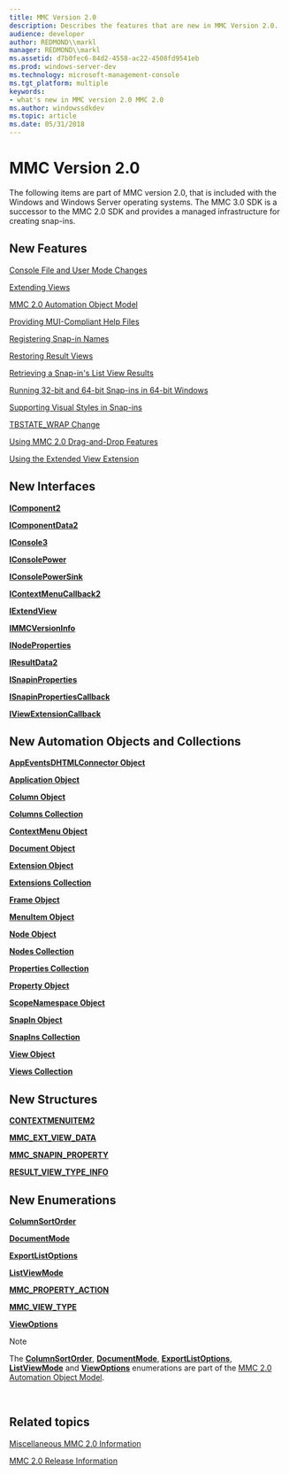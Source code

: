 ```yaml
---
title: MMC Version 2.0
description: Describes the features that are new in MMC Version 2.0.
audience: developer
author: REDMOND\\markl
manager: REDMOND\\markl
ms.assetid: d7b0fec6-84d2-4558-ac22-4508fd9541eb
ms.prod: windows-server-dev
ms.technology: microsoft-management-console
ms.tgt_platform: multiple
keywords:
- what's new in MMC version 2.0 MMC 2.0
ms.author: windowssdkdev
ms.topic: article
ms.date: 05/31/2018
---
```


# MMC Version 2.0

The following items are part of MMC version 2.0, that is included with the Windows and Windows Server operating systems. The MMC 3.0 SDK is a successor to the MMC 2.0 SDK and provides a managed infrastructure for creating snap-ins.

## New Features

[Console File and User Mode Changes](console-file-and-user-mode-changes.md)

[Extending Views](extending-views.md)

[MMC 2.0 Automation Object Model](mmc-2-0-automation-object-model.md)

[Providing MUI-Compliant Help Files](providing-mui-compliant-help-files.md)

[Registering Snap-in Names](registering-snap-in-names.md)

[Restoring Result Views](restoring-result-views.md)

[Retrieving a Snap-in's List View Results](retrieving-a-snap-in-s-list-view-results.md)

[Running 32-bit and 64-bit Snap-ins in 64-bit Windows](running-32-bit-and-64-bit-snap-ins-in-64-bit-windows.md)

[Supporting Visual Styles in Snap-ins](supporting-visual-styles-in-snap-ins.md)

[TBSTATE\_WRAP Change](tbstate-wrap-change.md)

[Using MMC 2.0 Drag-and-Drop Features](using-mmc-2-0-drag-and-drop-features.md)

[Using the Extended View Extension](using-the-extended-view-extension.md)

## New Interfaces

[**IComponent2**](/windows/desktop/api/Mmc/nn-mmc-icomponent2)

[**IComponentData2**](/windows/desktop/api/Mmc/nn-mmc-icomponentdata2)

[**IConsole3**](/windows/desktop/api/Mmc/nn-mmc-iconsole3)

[**IConsolePower**](/windows/desktop/api/Mmc/nn-mmc-iconsolepower)

[**IConsolePowerSink**](/windows/desktop/api/Mmc/nn-mmc-iconsolepowersink)

[**IContextMenuCallback2**](/windows/desktop/api/Mmc/nn-mmc-icontextmenucallback2)

[**IExtendView**](/windows/desktop/api/Mmc/nn-mmc-iextendview)

[**IMMCVersionInfo**](/windows/desktop/api/Mmc/nn-mmc-immcversioninfo)

[**INodeProperties**](/windows/desktop/api/Mmc/nn-mmc-inodeproperties)

[**IResultData2**](/windows/desktop/api/Mmc/nn-mmc-iresultdata2)

[**ISnapinProperties**](/windows/desktop/api/Mmcobj/nn-mmcobj-isnapinproperties)

[**ISnapinPropertiesCallback**](/windows/desktop/api/Mmcobj/nn-mmcobj-isnapinpropertiescallback)

[**IViewExtensionCallback**](/windows/desktop/api/Mmc/nn-mmc-iviewextensioncallback)

## New Automation Objects and Collections

[**AppEventsDHTMLConnector Object**](appeventsdhtmlconnector-object.md)

[**Application Object**](application-object.md)

[**Column Object**](column-object.md)

[**Columns Collection**](columns-collection.md)

[**ContextMenu Object**](contextmenu-object.md)

[**Document Object**](document-object.md)

[**Extension Object**](extension-object.md)

[**Extensions Collection**](extensions-collection.md)

[**Frame Object**](frame-object.md)

[**MenuItem Object**](menuitem-object.md)

[**Node Object**](node-object.md)

[**Nodes Collection**](nodes-collection.md)

[**Properties Collection**](properties-collection.md)

[**Property Object**](property-object.md)

[**ScopeNamespace Object**](scopenamespace-object.md)

[**SnapIn Object**](snapin-object.md)

[**SnapIns Collection**](snapins-collection.md)

[**View Object**](view-object.md)

[**Views Collection**](views-collection.md)

## New Structures

[**CONTEXTMENUITEM2**](/windows/desktop/api/Mmc/ns-mmc-_contextmenuitem2)

[**MMC\_EXT\_VIEW\_DATA**](/windows/desktop/api/Mmc/ns-mmc-_mmc_ext_view_data)

[**MMC\_SNAPIN\_PROPERTY**](/windows/desktop/api/Mmcobj/ns-mmcobj-_mmc_snapin_property)

[**RESULT\_VIEW\_TYPE\_INFO**](/windows/desktop/api/Mmc/ns-mmc-_result_view_type_info)

## New Enumerations

[**ColumnSortOrder**](/windows/desktop/api/MmcObj/ne-mmcobj-columnsortorder)

[**DocumentMode**](/windows/desktop/api/MmcObj/ne-mmcobj-documentmode)

[**ExportListOptions**](/windows/desktop/api/MmcObj/ne-mmcobj-exportlistoptions)

[**ListViewMode**](/windows/desktop/api/MmcObj/ne-mmcobj-listviewmode)

[**MMC\_PROPERTY\_ACTION**](/windows/desktop/api/Mmcobj/ne-mmcobj-_mmc_property_action)

[**MMC\_VIEW\_TYPE**](/windows/desktop/api/Mmc/ne-mmc-_mmc_view_type)

[**ViewOptions**](/windows/desktop/api/MmcObj/ne-mmcobj-viewoptions)

> [!Note]  
> The [**ColumnSortOrder**](/windows/desktop/api/MmcObj/ne-mmcobj-columnsortorder), [**DocumentMode**](/windows/desktop/api/MmcObj/ne-mmcobj-documentmode), [**ExportListOptions**](/windows/desktop/api/MmcObj/ne-mmcobj-exportlistoptions), [**ListViewMode**](/windows/desktop/api/MmcObj/ne-mmcobj-listviewmode) and [**ViewOptions**](/windows/desktop/api/MmcObj/ne-mmcobj-viewoptions) enumerations are part of the [MMC 2.0 Automation Object Model](mmc-2-0-automation-object-model.md).

 

## Related topics

<dl> <dt>

[Miscellaneous MMC 2.0 Information](miscellaneous-mmc-2-0-information.md)
</dt> <dt>

[MMC 2.0 Release Information](mmc-2-0-release-information.md)
</dt> </dl>

 

 





